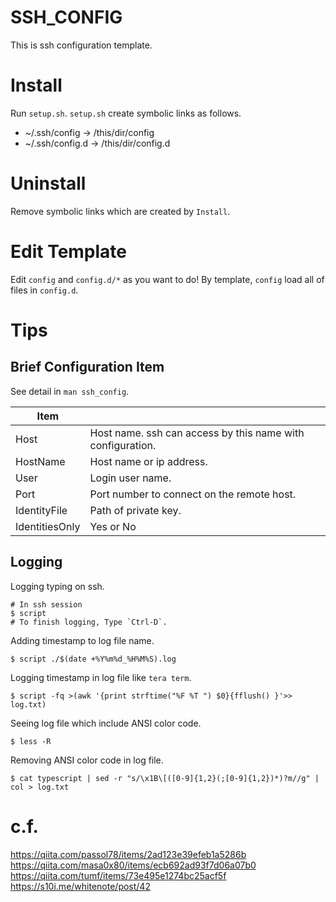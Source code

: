 # SSH_CONFIG

This is ssh configuration template.

# Install

Run `setup.sh`.
`setup.sh` create symbolic links as follows.
* ~/.ssh/config -> /this/dir/config
* ~/.ssh/config.d -> /this/dir/config.d

# Uninstall

Remove symbolic links which are created by `Install`.

# Edit Template

Edit `config` and `config.d/*` as you want to do!
By template, `config` load all of files in `config.d`.

# Tips

## Brief Configuration Item

See detail in `man ssh_config`.

| Item |      |
| ---- | ---- |
|Host | Host name. ssh can access by this name with configuration. |
| HostName | Host name or ip address. |
| User | Login user name. |
| Port | Port number to connect on the remote host. |
| IdentityFile | Path of private key. |
| IdentitiesOnly | Yes or No |


## Logging

Logging typing on ssh.

```shell
# In ssh session
$ script
# To finish logging, Type `Ctrl-D`.
```

Adding timestamp to log file name.

```shell
$ script ./$(date +%Y%m%d_%H%M%S).log 
```

Logging timestamp in log file like `tera term`.

```shell
$ script -fq >(awk '{print strftime("%F %T ") $0}{fflush() }'>> log.txt)
```

Seeing log file which include ANSI color code.

```shell
$ less -R
```

Removing ANSI color code in log file.

```shell
$ cat typescript | sed -r "s/\x1B\[([0-9]{1,2}(;[0-9]{1,2})*)?m//g" | col > log.txt
```

# c.f.
https://qiita.com/passol78/items/2ad123e39efeb1a5286b
https://qiita.com/masa0x80/items/ecb692ad93f7d06a07b0
https://qiita.com/tumf/items/73e495e1274bc25acf5f
https://s10i.me/whitenote/post/42

